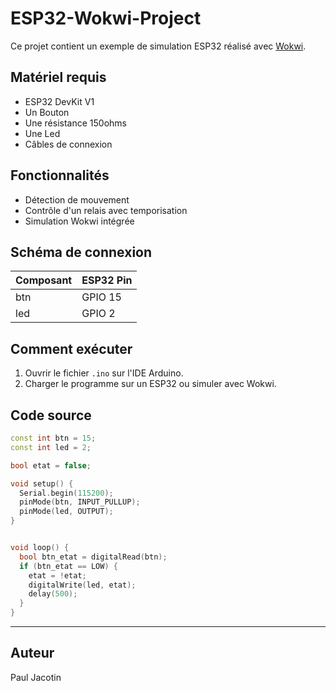 # ESP32-Wokwi-Project

Ce projet contient un exemple de simulation ESP32 réalisé avec [Wokwi](https://wokwi.com).

## Matériel requis
- ESP32 DevKit V1
- Un Bouton
- Une résistance 150ohms
- Une Led
- Câbles de connexion

## Fonctionnalités
- Détection de mouvement
- Contrôle d'un relais avec temporisation
- Simulation Wokwi intégrée

## Schéma de connexion
| Composant  | ESP32 Pin |
|------------|----------|
| btn   | GPIO 15  |
| led   | GPIO 2  |

## Comment exécuter
1. Ouvrir le fichier `.ino` sur l'IDE Arduino.
2. Charger le programme sur un ESP32 ou simuler avec Wokwi.

## Code source
```cpp
const int btn = 15;
const int led = 2;

bool etat = false;

void setup() {
  Serial.begin(115200);
  pinMode(btn, INPUT_PULLUP);
  pinMode(led, OUTPUT);
}


void loop() {
  bool btn_etat = digitalRead(btn);
  if (btn_etat == LOW) {
    etat = !etat;
    digitalWrite(led, etat);
    delay(500);
  }
}
```
---
## Auteur
Paul Jacotin
